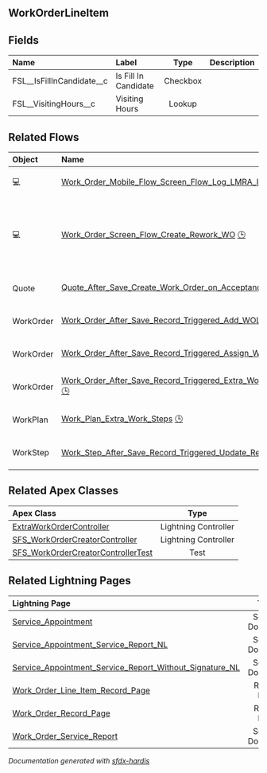 ## WorkOrderLineItem

<!-- Object description -->

## Fields

| Name      | Label | Type | Description |
| :-------- | :---- | :--: | :---------- | 
| FSL__IsFillInCandidate__c | Is Fill In Candidate | Checkbox | <!-- --> |
| FSL__VisitingHours__c | Visiting Hours | Lookup | <!-- --> |


## Related Flows

| Object | Name      | Type | Description |
| :----  | :-------- | :--: | :---------- | 
| 💻 | [Work_Order_Mobile_Flow_Screen_Flow_Log_LMRA_Information](../flows/Work_Order_Mobile_Flow_Screen_Flow_Log_LMRA_Information.md) [🕒](../flows/Work_Order_Mobile_Flow_Screen_Flow_Log_LMRA_Information-history.md) |  Field Service Mobile | <!-- --> |
| 💻 | [Work_Order_Screen_Flow_Create_Rework_WO](../flows/Work_Order_Screen_Flow_Create_Rework_WO.md) [🕒](../flows/Work_Order_Screen_Flow_Create_Rework_WO-history.md) |  Screen Flow | This flow allows the contract manager to create a rework work order. |
| Quote | [Quote_After_Save_Create_Work_Order_on_Acceptance](../flows/Quote_After_Save_Create_Work_Order_on_Acceptance.md) [🕒](../flows/Quote_After_Save_Create_Work_Order_on_Acceptance-history.md) |  Record After Save | <!-- --> |
| WorkOrder | [Work_Order_After_Save_Record_Triggered_Add_WOL_As_Work_Steps](../flows/Work_Order_After_Save_Record_Triggered_Add_WOL_As_Work_Steps.md) [🕒](../flows/Work_Order_After_Save_Record_Triggered_Add_WOL_As_Work_Steps-history.md) |  Record After Save | <!-- --> |
| WorkOrder | [Work_Order_After_Save_Record_Triggered_Assign_Work_Order_Lines](../flows/Work_Order_After_Save_Record_Triggered_Assign_Work_Order_Lines.md) [🕒](../flows/Work_Order_After_Save_Record_Triggered_Assign_Work_Order_Lines-history.md) |  Record After Save | <!-- --> |
| WorkOrder | [Work_Order_After_Save_Record_Triggered_Extra_Work_Add_WOL_As_Work_Steps](../flows/Work_Order_After_Save_Record_Triggered_Extra_Work_Add_WOL_As_Work_Steps.md) [🕒](../flows/Work_Order_After_Save_Record_Triggered_Extra_Work_Add_WOL_As_Work_Steps-history.md) |  Record After Save | <!-- --> |
| WorkPlan | [Work_Plan_Extra_Work_Steps](../flows/Work_Plan_Extra_Work_Steps.md) [🕒](../flows/Work_Plan_Extra_Work_Steps-history.md) |  Record After Save | <!-- --> |
| WorkStep | [Work_Step_After_Save_Record_Triggered_Update_Related_WOL_Status](../flows/Work_Step_After_Save_Record_Triggered_Update_Related_WOL_Status.md) |  Record After Save | <!-- --> |


## Related Apex Classes

| Apex Class | Type |
| :----      | :--: | 
| [ExtraWorkOrderController](../apex/ExtraWorkOrderController.md) | Lightning Controller |
| [SFS_WorkOrderCreatorController](../apex/SFS_WorkOrderCreatorController.md) | Lightning Controller |
| [SFS_WorkOrderCreatorControllerTest](../apex/SFS_WorkOrderCreatorControllerTest.md) | Test |


## Related Lightning Pages

| Lightning Page | Type |
| :----      | :--: | 
| [Service_Appointment](../pages/Service_Appointment.md) |  Service Document |
| [Service_Appointment_Service_Report_NL](../pages/Service_Appointment_Service_Report_NL.md) |  Service Document |
| [Service_Appointment_Service_Report_Without_Signature_NL](../pages/Service_Appointment_Service_Report_Without_Signature_NL.md) |  Service Document |
| [Work_Order_Line_Item_Record_Page](../pages/Work_Order_Line_Item_Record_Page.md) |  Record Page |
| [Work_Order_Record_Page](../pages/Work_Order_Record_Page.md) |  Record Page |
| [Work_Order_Service_Report](../pages/Work_Order_Service_Report.md) |  Service Document |


_Documentation generated with [sfdx-hardis](https://sfdx-hardis.cloudity.com)_
